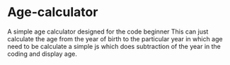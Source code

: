 # Age-calculator
A simple age calculator designed for the code beginner 
This can just calculate the age from the year of birth to the particular year in which age need to be calculate
a simple js which does subtraction of the year in the coding and display age.
